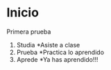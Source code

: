 # Inicio
Primera prueba
1.  Studia
 *Asiste a clase
2.  Prueba
 *Practica lo aprendido
3.  Aprede
 *Ya has aprendido!!!
